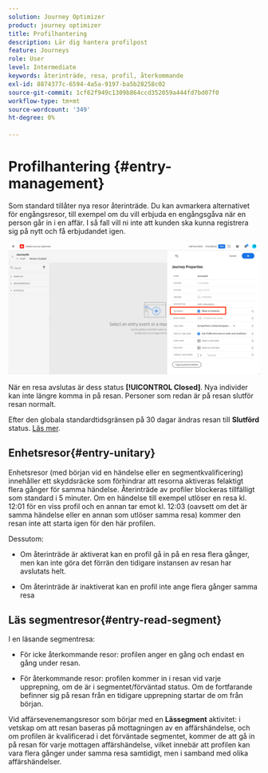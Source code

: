 ```yaml
---
solution: Journey Optimizer
product: journey optimizer
title: Profilhantering
description: Lär dig hantera profilpost
feature: Journeys
role: User
level: Intermediate
keywords: återinträde, resa, profil, återkommande
exl-id: 8874377c-6594-4a5a-9197-ba5b28258c02
source-git-commit: 1cf62f949c1309b864ccd352059a444fd7bd07f0
workflow-type: tm+mt
source-wordcount: '349'
ht-degree: 0%

---
```



# Profilhantering {#entry-management}

Som standard tillåter nya resor återinträde. Du kan avmarkera alternativet för engångsresor, till exempel om du vill erbjuda en engångsgåva när en person går in i en affär. I så fall vill ni inte att kunden ska kunna registrera sig på nytt och få erbjudandet igen.

![](assets/journey-re-entrance.png)

När en resa avslutas är dess status **[!UICONTROL Closed]**. Nya individer kan inte längre komma in på resan. Personer som redan är på resan slutför resan normalt.

Efter den globala standardtidsgränsen på 30 dagar ändras resan till **Slutförd** status.  [Läs mer](journey-gs.md#global_timeout).


## Enhetsresor{#entry-unitary}

Enhetsresor (med början vid en händelse eller en segmentkvalificering) innehåller ett skyddsräcke som förhindrar att resorna aktiveras felaktigt flera gånger för samma händelse. Återinträde av profiler blockeras tillfälligt som standard i 5 minuter. Om en händelse till exempel utlöser en resa kl. 12:01 för en viss profil och en annan tar emot kl. 12:03 (oavsett om det är samma händelse eller en annan som utlöser samma resa) kommer den resan inte att starta igen för den här profilen.

Dessutom:

* Om återinträde är aktiverat kan en profil gå in på en resa flera gånger, men kan inte göra det förrän den tidigare instansen av resan har avslutats helt.

* Om återinträde är inaktiverat kan en profil inte ange flera gånger samma resa

## Läs segmentresor{#entry-read-segment}

I en läsande segmentresa:

* För icke återkommande resor: profilen anger en gång och endast en gång under resan.

* För återkommande resor: profilen kommer in i resan vid varje upprepning, om de är i segmentet/förväntad status. Om de fortfarande befinner sig på resan från en tidigare upprepning startar de om från början.

Vid affärsevenemangsresor som börjar med en **Lässegment** aktivitet: i vetskap om att resan baseras på mottagningen av en affärshändelse, och om profilen är kvalificerad i det förväntade segmentet, kommer de att gå in på resan för varje mottagen affärshändelse, vilket innebär att profilen kan vara flera gånger under samma resa samtidigt, men i samband med olika affärshändelser.

<!--
# Profile entry management {#entry-management}

There are two main types of journeys:

* event-based journeys: starting with an event, these journeys are unitary, they are associated to one individual. When the event is received, the individual enters the journey. [Read more](#entry-unitary)
* read segment journeys: starting with a read segment, these are batch journeys. Individuals belonging to the segment all enter the same journey. These journeys can be recurring or one-shot. [Read more](#entry-read-segment)

In both journey types, a profile cannot be present multiple times in the same journey, at the same time.


## Unitary journeys{#entry-unitary}

In unitary journeys, you can enable or disable re-entrance:

* If re-entrance is enabled, a profile can enter a journey several times, but cannot do it until he fully exited that previous instance of the journey.

* If re-entrance is disabled, a profile cannot enter multiple times the same journey

By default, new journeys allow re-entrance. You can uncheck the option for “one shot” journeys, for example if you want to offer a one-time gift when a person enters a shop. In that case, you don't want the customer to be able to re-enter the journey and receive the offer again. When a journey ends, its status is **[!UICONTROL Closed]**. New individuals can no longer enter the journey. Persons already in the journey finish the journey normally. [Learn more](journey-gs.md#entrance)

![](assets/journey-re-entrance.png)

After the default global timeout of 30 days, the journey switches to the **Finished** status. New individuals can no longer enter the journey. Persons already in the journey finish the journey normally.Due to the 30-day journey timeout, when journey re-entrance is not allowed, we cannot make sure the re-entrance blocking will work more than 30 days. Indeed, as we remove all information about persons who entered the journey 30 days after they enter, we cannot know the person entered previously, more than 30 days ago. [Learn more](journey-gs.md#global_timeout).

Unitary journeys (starting with an event or a segment qualification) include a guardrail that prevents journeys from being erroneously triggered multiple times for the same event. Profile re-entrance is temporally blocked by default for 5 minutes. For instance, if an event triggers a journey at 12:01 for a specific profile and another one arrives at 12:03 (whether it is the same event or a different one triggering the same journey) that journey will not start again for this profile.

The key is also used to check that a person is in a journey. Indeed, a person cannot be at two different places in the same journey. As a result, the system does not allow the same key, for example the key CRMID=3224, to be at different places in the same journey.

## Read segment journeys{#entry-read-segment}

In a read segment journey:

* For non-recurring journeys: the profile enters once and only once the journey.

* For recurring journeys: by default, all the profiles belonging to the segment enters the journey on each recurrence. They must finish the journey before they can reenter in another occurrence. 

>[!NOTE]
>
>Two options are available for recurring read segment journeys. The **Force reentrance on recurrence** option makes all the profiles still present in the journey automatically exit it on the next execution. The **Incremental read** option only targets the individuals who entered the segment since the last execution of the journey. Refer to this [section](../building-journeys/read-segment.md#configuring-segment-trigger-activity)

In business event journeys starting with a **Read segment** activity: knowing that this journey is based on the reception of a business event, if the profile is qualified in the expected segment, they will enter the journey for each business event received, meaning that this profile can be multiple times in the same journey, at the same time, but in the context of different business events.
-->